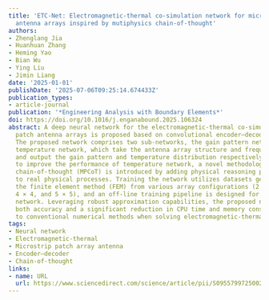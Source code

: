 ```yaml
---
title: 'ETC-Net: Electromagnetic-thermal co-simulation network for microstrip patch
  antenna arrays inspired by mutiphysics chain-of-thought'
authors:
- Zhenglang Jia
- Huanhuan Zhang
- Heming Yao
- Bian Wu
- Ying Liu
- Jimin Liang
date: '2025-01-01'
publishDate: '2025-07-06T09:25:14.674433Z'
publication_types:
- article-journal
publication: '*Engineering Analysis with Boundary Elements*'
doi: https://doi.org/10.1016/j.enganabound.2025.106324
abstract: A deep neural network for the electromagnetic-thermal co-simulation of microstrip
  patch antenna arrays is proposed based on convolutional encoder–decoder (CED) architecture.
  The proposed network comprises two sub-networks, the gain pattern network and the
  temperature network, which take the antenna array structure and frequency as input,
  and output the gain pattern and temperature distribution respectively. In order
  to improve the performance of temperature network, a novel methodology named multiphysics
  chain-of-thought (MPCoT) is introduced by adding physical reasoning processes similar
  to real physical processes. Training the network utilizes datasets generated via
  the finite element method (FEM) from various array configurations (2 × 2, 3 × 3,
  4 × 4, and 5 × 5), and an off-line training pipeline is designed for the proposed
  network. Leveraging robust approximation capabilities, the proposed network ensures
  both accuracy and a significant reduction in CPU time and memory consumption compared
  to conventional numerical methods when solving electromagnetic-thermal problems.
tags:
- Neural network
- Electromagnetic-thermal
- Microstrip patch array antenna
- Encoder–decoder
- Chain-of-thought
links:
- name: URL
  url: https://www.sciencedirect.com/science/article/pii/S0955799725002127
---
```

